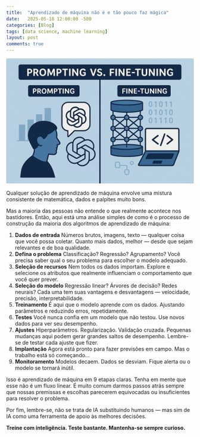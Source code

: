 ```yaml
---
title:  "Aprendizado de máquina não é e tão pouco faz mágica"
date:   2025-05-18 12:00:00 -500
categories: [Blog]
tags: [data science, machine learning]
layout: post
comments: true
---
```


![png](https://github.com/gallileugenesis/gallileugenesis.github.io/blob/main/post-img/2025-02-04-prompting-vs-finetuning/header_image.jpeg?raw=true)

Qualquer solução de aprendizado de máquina envolve uma mistura consistente de matemática, dados e palpites muito bons.

Mas a maioria das pessoas não entende o que realmente acontece nos bastidores. Então, aqui está uma análise simples de como é o processo de construção da maioria dos algoritmos de aprendizado de máquina:

1. **Dados de entrada**
 Números brutos, imagens, texto — qualquer coisa que você possa coletar.
 Quanto mais dados, melhor — desde que sejam relevantes e de boa qualidade.
2. **Defina o problema**
 Classificação? Regressão? Agrupamento?
 Você precisa saber qual o seu problema para escolher o modelo adequado. 
3. **Seleção de recursos**
 Nem todos os dados importam.
Explore e selecione os atributos que realmente influenciam o comportamento que você quer prever.
4. **Seleção do modelo**
 Regressão linear? Árvores de decisão? Redes neurais?
 Cada uma tem suas vantagens e desvantagens — velocidade, precisão, interpretabilidade.
5. **Treinamento**
 É aqui que o modelo aprende com os dados.
 Ajustando parâmetros e reduzindo erros, repetidamente.
6. **Testes**
 Você nunca confia em um modelo que não testou.
 Use novos dados para ver seu desempenho.
7. **Ajustes**
 Hiperparâmetros. Regularização. Validação cruzada.
 Pequenas mudanças aqui podem gerar grandes saltos de desempenho. Lembre-se de testar cada ajuste que fizer.
8. **Implantação**
 Agora está pronto para fazer previsões em campo.
 Mas o trabalho está só começando...
9. **Monitoramento**
 Modelos decaem. Dados se desviam.
 Fique alerta ou o modelo se tornará inútil.

Isso é aprendizado de máquina em 9 etapas claras. Tenha em mente que esse não é um fluxo linear. É muito comum darmos passos atrás sempre que nossas premissas e escolhas parecerem equivocadas ou insuficientes para resolver o problema. 

Por fim, lembre-se, não se trata de IA substituindo humanos — mas sim de IA como uma ferramenta de apoio às melhores decisões.

**Treine com inteligência. Teste bastante. Mantenha-se sempre curioso.**
